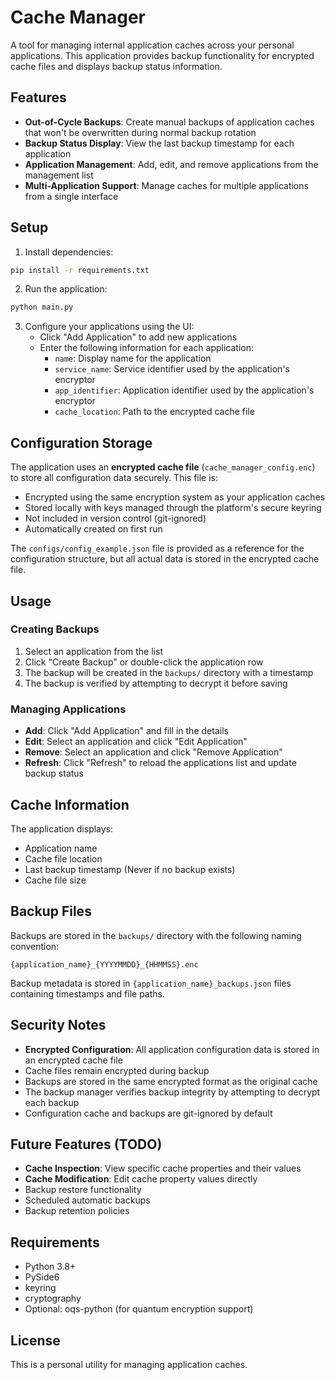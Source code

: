 # Cache Manager

A tool for managing internal application caches across your personal applications. This application provides backup functionality for encrypted cache files and displays backup status information.

## Features

- **Out-of-Cycle Backups**: Create manual backups of application caches that won't be overwritten during normal backup rotation
- **Backup Status Display**: View the last backup timestamp for each application
- **Application Management**: Add, edit, and remove applications from the management list
- **Multi-Application Support**: Manage caches for multiple applications from a single interface

## Setup

1. Install dependencies:
```bash
pip install -r requirements.txt
```

2. Run the application:
```bash
python main.py
```

3. Configure your applications using the UI:
   - Click "Add Application" to add new applications
   - Enter the following information for each application:
     - `name`: Display name for the application
     - `service_name`: Service identifier used by the application's encryptor
     - `app_identifier`: Application identifier used by the application's encryptor
     - `cache_location`: Path to the encrypted cache file

## Configuration Storage

The application uses an **encrypted cache file** (`cache_manager_config.enc`) to store all configuration data securely. This file is:
- Encrypted using the same encryption system as your application caches
- Stored locally with keys managed through the platform's secure keyring
- Not included in version control (git-ignored)
- Automatically created on first run

The `configs/config_example.json` file is provided as a reference for the configuration structure, but all actual data is stored in the encrypted cache file.

## Usage

### Creating Backups

1. Select an application from the list
2. Click "Create Backup" or double-click the application row
3. The backup will be created in the `backups/` directory with a timestamp
4. The backup is verified by attempting to decrypt it before saving

### Managing Applications

- **Add**: Click "Add Application" and fill in the details
- **Edit**: Select an application and click "Edit Application"
- **Remove**: Select an application and click "Remove Application"
- **Refresh**: Click "Refresh" to reload the applications list and update backup status

## Cache Information

The application displays:
- Application name
- Cache file location
- Last backup timestamp (Never if no backup exists)
- Cache file size

## Backup Files

Backups are stored in the `backups/` directory with the following naming convention:
```
{application_name}_{YYYYMMDD}_{HHMMSS}.enc
```

Backup metadata is stored in `{application_name}_backups.json` files containing timestamps and file paths.

## Security Notes

- **Encrypted Configuration**: All application configuration data is stored in an encrypted cache file
- Cache files remain encrypted during backup
- Backups are stored in the same encrypted format as the original cache
- The backup manager verifies backup integrity by attempting to decrypt each backup
- Configuration cache and backups are git-ignored by default

## Future Features (TODO)

- **Cache Inspection**: View specific cache properties and their values
- **Cache Modification**: Edit cache property values directly
- Backup restore functionality
- Scheduled automatic backups
- Backup retention policies

## Requirements

- Python 3.8+
- PySide6
- keyring
- cryptography
- Optional: oqs-python (for quantum encryption support)

## License

This is a personal utility for managing application caches.

